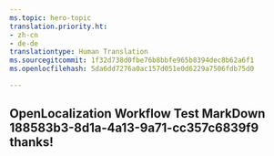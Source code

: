 ```yaml
---
ms.topic: hero-topic
translation.priority.ht:
- zh-cn
- de-de
translationtype: Human Translation
ms.sourcegitcommit: 1f32d738d0fbe76b8bbfe965b8394dec8b62a6f1
ms.openlocfilehash: 5da6dd7276a0ac157d051e0d6229a7506fdb75d0

---
```

## OpenLocalization Workflow Test MarkDown 188583b3-8d1a-4a13-9a71-cc357c6839f9 thanks!



<!--HONumber=Jul16_HO3-->



